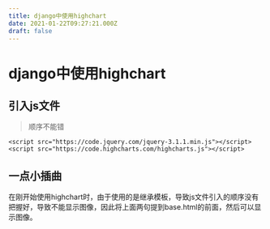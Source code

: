 ```yaml
---
title: django中使用highchart
date: 2021-01-22T09:27:21.000Z
draft: false
---
```


# django中使用highchart

## 引入js文件

> 顺序不能错

```markup
<script src="https://code.jquery.com/jquery-3.1.1.min.js"></script>  
<script src="https://code.highcharts.com/highcharts.js"></script>
```

## 一点小插曲

在刚开始使用highchart时，由于使用的是继承模板，导致js文件引入的顺序没有把握好，导致不能显示图像，因此将上面两句提到base.html的前面，然后可以显示图像。


